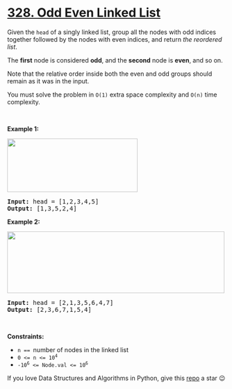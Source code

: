 # [328. Odd Even Linked List][title]

<p>Given the <code>head</code> of a singly linked list, group all the nodes with odd indices together followed by the nodes with even indices, and return <em>the reordered list</em>.</p>
<p>The <strong>first</strong> node is considered <strong>odd</strong>, and the <strong>second</strong> node is <strong>even</strong>, and so on.</p>
<p>Note that the relative order inside both the even and odd groups should remain as it was in the input.</p>
<p>You must solve the problem in <code>O(1)</code> extra space complexity and <code>O(n)</code> time complexity.</p>
<p> </p>
<p><strong>Example 1:</strong></p>
<img alt="" src="https://assets.leetcode.com/uploads/2021/03/10/oddeven-linked-list.jpg" style="width: 300px; height: 123px;"/>
<pre><strong>Input:</strong> head = [1,2,3,4,5]
<strong>Output:</strong> [1,3,5,2,4]
</pre>
<p><strong>Example 2:</strong></p>
<img alt="" src="https://assets.leetcode.com/uploads/2021/03/10/oddeven2-linked-list.jpg" style="width: 500px; height: 142px;"/>
<pre><strong>Input:</strong> head = [2,1,3,5,6,4,7]
<strong>Output:</strong> [2,3,6,7,1,5,4]
</pre>
<p> </p>
<p><strong>Constraints:</strong></p>
<ul>
<li><code>n == </code>number of nodes in the linked list</li>
<li><code>0 &lt;= n &lt;= 10<sup>4</sup></code></li>
<li><code>-10<sup>6</sup> &lt;= Node.val &lt;= 10<sup>6</sup></code></li>
</ul>


If you love Data Structures and Algorithms in Python, give this [repo][me] a star :wink:

[title]: https://leetcode.com/problems/odd-even-linked-list
[me]: https://github.com/bumblebee211196/awesome-python-leetcode